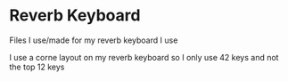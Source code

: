 # Reverb Keyboard
Files I use/made for my reverb keyboard I use

I use a corne layout on my reverb keyboard so I only use 42 keys and not the top 12 keys